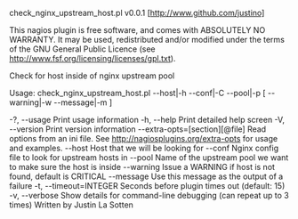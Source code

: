 check_nginx_upstream_host.pl v0.0.1 [http://www.github.com/justino]

This nagios plugin is free software, and comes with ABSOLUTELY NO WARRANTY. 
It may be used, redistributed and/or modified under the terms of the GNU 
General Public Licence (see http://www.fsf.org/licensing/licenses/gpl.txt).

Check for host inside of nginx upstream pool

Usage: check_nginx_upstream_host.pl --host|-h <host name> --conf|-C <nginx configuration file> --pool|-p <upstream pool name> [ --warning|-w --message|-m <error message> ]

 -?, --usage
   Print usage information
 -h, --help
   Print detailed help screen
 -V, --version
   Print version information
 --extra-opts=[section][@file]
   Read options from an ini file. See http://nagiosplugins.org/extra-opts
   for usage and examples.
 --host <hostname or IP>
   Host that we will be looking for
 --conf <path to nginx config file>
   Nginx config file to look for upstream hosts in
 --pool <pool name>
   Name of the upstream pool we want to make sure the host is inside
 --warning
   Issue a WARNING if host is not found, default is CRITICAL
 --message <message>
   Use this message as the output of a failure
 -t, --timeout=INTEGER
   Seconds before plugin times out (default: 15)
 -v, --verbose
   Show details for command-line debugging (can repeat up to 3 times)
Written by Justin La Sotten

